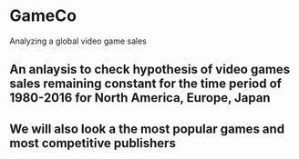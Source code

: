 # GameCo
Analyzing a global video game sales
## An anlaysis to check hypothesis of video games sales remaining constant for the time period of 1980-2016 for North America, Europe, Japan
## We will also look a the most popular games and most competitive publishers
